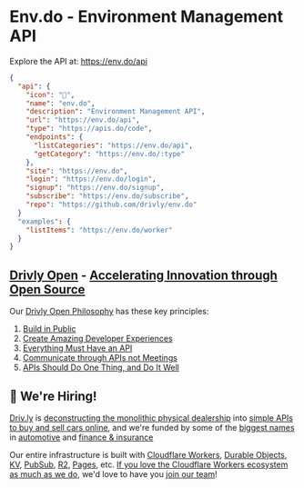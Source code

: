 # Env.do - Environment Management API

Explore the API at: <https://env.do/api>

```json
{
  "api": {
    "icon": "🚀",
    "name": "env.do",
    "description": "Environment Management API",
    "url": "https://env.do/api",
    "type": "https://apis.do/code",
    "endpoints": {
      "listCategories": "https://env.do/api",
      "getCategory": "https://env.do/:type"
    },
    "site": "https://env.do",
    "login": "https://env.do/login",
    "signup": "https://env.do/signup",
    "subscribe": "https://env.do/subscribe",
    "repo": "https://github.com/drivly/env.do"
  }
  "examples": {
    "listItems": "https://env.do/worker"
  }
}
```

## [Drivly Open](https://driv.ly/open) - [Accelerating Innovation through Open Source](https://blog.driv.ly/accelerating-innovation-through-open-source)

Our [Drivly Open Philosophy](https://philosophy.do) has these key principles:

1. [Build in Public](https://driv.ly/open/build-in-public)
2. [Create Amazing Developer Experiences](https://driv.ly/open/amazing-developer-experiences)
3. [Everything Must Have an API](https://driv.ly/open/everything-must-have-an-api)
4. [Communicate through APIs not Meetings](https://driv.ly/open/communicate-through-apis-not-meetings)
5. [APIs Should Do One Thing, and Do It Well](https://driv.ly/open/apis-do-one-thing)


##  🚀 We're Hiring!

[Driv.ly](https://driv.ly) is [deconstructing the monolithic physical dealership](https://blog.driv.ly/deconstructing-the-monolithic-physical-dealership) into [simple APIs to buy and sell cars online](https://driv.ly), and we're funded by some of the [biggest names](https://twitter.com/TurnerNovak) in [automotive](https://fontinalis.com/team/#bill-ford) and [finance & insurance](https://www.detroit.vc)

Our entire infrastructure is built with [Cloudflare Workers](https://workers.do), [Durable Objects](https://durable.objects.do), [KV](https://kv.cf), [PubSub](https://pubsub.do), [R2](https://r2.do.cf), [Pages](https://pages.do), etc.  [If you love the Cloudflare Workers ecosystem as much as we do](https://driv.ly/loves/workers), we'd love to have you [join our team](https://careers.do/apply)!


